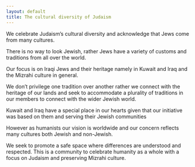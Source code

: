 ```yaml
---
layout: default
title: The cultural diversity of Judaism
---
```


We celebrate Judaism’s cultural diversity and acknowledge that Jews come from many cultures.

There is no way to look Jewish, rather Jews have a variety of customs and traditions from all over the world.

Our focus is on Iraqi Jews and their heritage namely in Kuwait and Iraq and the Mizrahi culture in general. 

We don’t privilege one tradition over another rather we connect with the heritage of our lands and seek to accommodate a plurality of traditions in our members to connect with the wider Jewish world.

Kuwait and Iraq have a special place in our hearts given that our initiative was based on them and serving their Jewish communities

However as humanists our vision is worldwide and our concern reflects many cultures both Jewish and non-Jewish.

We seek to promote a safe space where differences are understood and respected. This is a community to celebrate humanity as a whole with a focus on Judaism and preserving Mizrahi culture. 